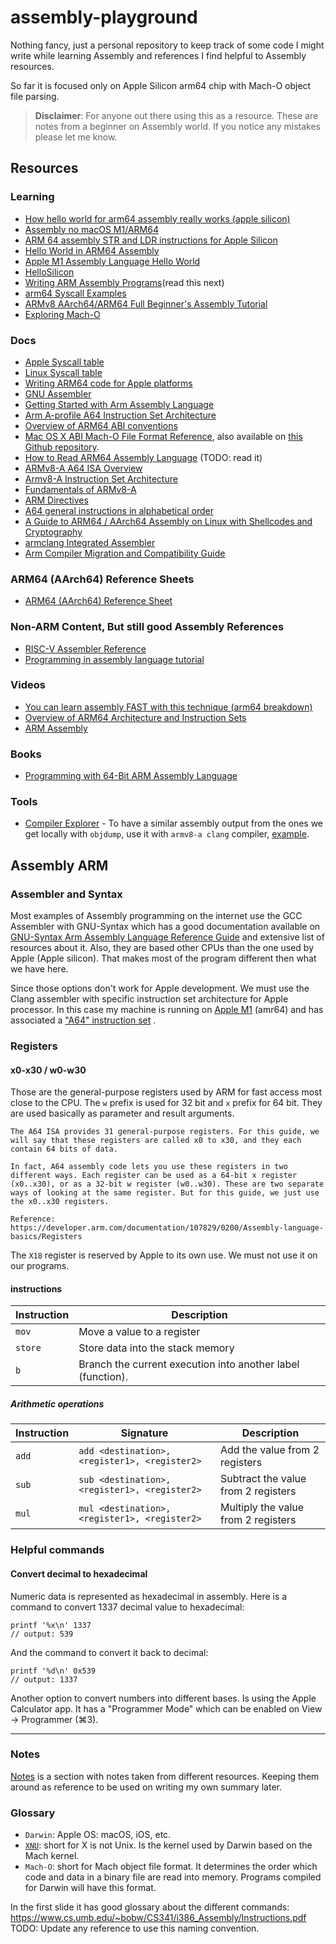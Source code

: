 # assembly-playground

Nothing fancy, just a personal repository to keep track of some code
I might write while learning Assembly and references I find helpful to Assembly resources.

So far it is focused only on Apple Silicon arm64 chip with Mach-O object file parsing.

> **Disclaimer**: For anyone out there using this as a resource. These are notes from a beginner on Assembly world. If you notice any mistakes please let me know.

## Resources

### Learning

- [How hello world for arm64 assembly really works (apple silicon)](https://www.youtube.com/watch?v=d0OXp0zqIo0)
- [Assembly no macOS M1/ARM64](https://www.youtube.com/watch?v=clyO5z_klrk)
- [ARM 64 assembly STR and LDR instructions for Apple Silicon](https://medium.com/@devslaf/arm64-assembly-str-and-ldr-instructions-for-apple-silicon-3961f621a43a)
- [Hello World in ARM64 Assembly](https://peterdn.com/post/2020/08/22/hello-world-in-arm64-assembly/)
- [Apple M1 Assembly Language Hello World](https://smist08.wordpress.com/2021/01/08/apple-m1-assembly-language-hello-world/)
- [HelloSilicon](https://github.com/below/HelloSilicon)
- [Writing ARM Assembly Programs](https://www.linuxbnb.net/home/writing-arm-assembly-programs/)(read
  this next)
- [arm64 Syscall Examples](https://github.com/l0psec/arm64_macOS_Syscalls)
- [ARMv8 AArch64/ARM64 Full Beginner's Assembly Tutorial](https://mariokartwii.com/armv8/)
- [Exploring Mach-O](https://gpanders.com/blog/exploring-mach-o-part-1/)

### Docs

- [Apple Syscall table](https://opensource.apple.com/source/xnu/xnu-1504.3.12/bsd/kern/syscalls.master)
- [Linux Syscall table](https://blog.rchapman.org/posts/Linux_System_Call_Table_for_x86_64/)
- [Writing ARM64 code for Apple platforms](https://developer.apple.com/documentation/xcode/writing-arm64-code-for-apple-platforms)
- [GNU Assembler](https://sourceware.org/binutils/docs/as/index.html)
- [Getting Started with Arm Assembly Language](https://developer.arm.com/documentation/107829/0200/)
- [Arm A-profile A64 Instruction Set Architecture](https://developer.arm.com/documentation/ddi0602/2022-09/Base-Instructions)
- [Overview of ARM64 ABI conventions](https://learn.microsoft.com/en-us/cpp/build/arm64-windows-abi-conventions?view=msvc-170)
- [Mac OS X ABI Mach-O File Format Reference](https://web.archive.org/web/20090901205800/http://developer.apple.com/mac/library/documentation/DeveloperTools/Conceptual/MachORuntime/Reference/reference.html), also available on [this Github repository](https://github.com/aidansteele/osx-abi-macho-file-format-referencea).
- [How to Read ARM64 Assembly Language](https://wolchok.org/posts/how-to-read-arm64-assembly-language/) (TODO: read it)
- [ARMv8-A A64 ISA Overview](https://armkeil.blob.core.windows.net/developer/Files/pdf/graphics-and-multimedia/ARMv8_InstructionSetOverview.pdf)
- [Armv8-A Instruction Set Architecture](https://developer.arm.com/-/media/Arm%20Developer%20Community/PDF/Learn%20the%20Architecture/Armv8-A%20Instruction%20Set%20Architecture.pdf?revision=ebf53406-04fd-4c67-a485-1b329febfb3e)
- [Fundamentals of ARMv8-A](http://classweb.ece.umd.edu/enee447.S2021/ARMv8-Documentation/fundamentals_of_armv8_a_100878_0100_en.pdf)
- [ARM Directives](https://developer.arm.com/documentation/dui0802/b/Directives-Reference/Alphabetical-list-of-directives?lang=en)
- [A64 general instructions in alphabetical order](https://developer.arm.com/documentation/dui0802/b/A64-General-Instructions/A64-general-instructions-in-alphabetical-order)
- [A Guide to ARM64 / AArch64 Assembly on Linux with Shellcodes and Cryptography](https://modexp.wordpress.com/2018/10/30/arm64-assembly/)
- [armclang Integrated Assembler](https://developer.arm.com/documentation/100067/0611/armclang-Integrated-Assembler?lang=en)
- [Arm Compiler Migration and Compatibility Guide](https://developer.arm.com/documentation/100068/0612/)

### ARM64 (AArch64) Reference Sheets

- [ARM64 (AArch64) Reference Sheet](https://www.cs.swarthmore.edu/~kwebb/cs31/resources/ARM64_Cheat_Sheet.pdf)

### Non-ARM Content, But still good Assembly References

- [RISC-V Assembler Reference](https://michaeljclark.github.io/asm.html)
- [Programming in assembly language tutorial](https://github.com/mschwartz/assembly-tutorial?tab=readme-ov-file#macos-version)

### Videos

- [You can learn assembly FAST with this technique (arm64 breakdown)](https://www.youtube.com/watch?v=vhyettT7sdA)
- [Overview of ARM64 Architecture and Instruction Sets](https://www.youtube.com/watch?v=95SceqrO_TU)
- [ARM Assembly](https://www.youtube.com/playlist?list=PLn_It163He32Ujm-l_czgEBhbJjOUgFhg)

### Books

- [Programming with 64-Bit ARM Assembly Language]()

### Tools

- [Compiler Explorer](https://godbolt.org/) - To have a similar assembly output from the ones we get locally with `objdump`, use it with `armv8-a clang` compiler, [example](https://godbolt.org/z/9TTEY5hf7).

## Assembly ARM

### Assembler and Syntax

Most examples of Assembly programming on the internet use the GCC Assembler with GNU-Syntax which has a good
documentation available on [GNU-Syntax Arm Assembly Language Reference Guide](https://software-dl.ti.com/codegen/docs/tiarmclang/compiler_tools_user_guide/gnu_syntax_arm_asm_language/index.html) and extensive list of resources about it. Also, they are based other CPUs than the one used by Apple (Apple silicon). That makes most of the program different then what we have here.

Since those options don't work for Apple development. We must use the Clang assembler with specific instruction set architecture for Apple processor. In this case my machine is running on [Apple M1](https://en.wikipedia.org/wiki/Apple_M1) (amr64) and has associated a ["A64" instruction set](https://developer.arm.com/documentation/ddi0602/2022-09/Base-Instructions) .

### Registers

#### x0-x30 / w0-w30

Those are the general-purpose registers used by ARM for fast access most close to the CPU. The `w` prefix is used for 32 bit and `x` prefix for 64 bit.
They are used basically as parameter and result arguments.

    The A64 ISA provides 31 general-purpose registers. For this guide, we will say that these registers are called x0 to x30, and they each contain 64 bits of data.

    In fact, A64 assembly code lets you use these registers in two different ways. Each register can be used as a 64-bit x register (x0..x30), or as a 32-bit w register (w0..w30). These are two separate ways of looking at the same register. But for this guide, we just use the x0..x30 registers.

    Reference: https://developer.arm.com/documentation/107829/0200/Assembly-language-basics/Registers

The `X18` register is reserved by Apple to its own use. We must not use it on our programs.

#### instructions

| Instruction | Description                                                 |
| ----------- | ----------------------------------------------------------- |
| `mov`       | Move a value to a register                                  |
| `store`     | Store data into the stack memory                            |
| `b`         | Branch the current execution into another label (function). |

##### Arithmetic operations

| Instruction | Signature                                     | Description                         |
| ----------- | --------------------------------------------- | ----------------------------------- |
| `add`       | `add <destination>, <register1>, <register2>` | Add the value from 2 registers      |
| `sub`       | `sub <destination>, <register1>, <register2>` | Subtract the value from 2 registers |
| `mul`       | `mul <destination>, <register1>, <register2>` | Multiply the value from 2 registers |

### Helpful commands

#### Convert decimal to hexadecimal

Numeric data is represented as hexadecimal in assembly. Here is a command to convert 1337 decimal value to hexadecimal:

    printf '%x\n' 1337
    // output: 539

And the command to convert it back to decimal:

    printf '%d\n' 0x539
    // output: 1337

Another option to convert numbers into different bases. Is using the Apple Calculator app. It has a
"Programmer Mode" which can be enabled on View → Programmer (⌘3).

---

### Notes

[Notes](NOTES.md) is a section with notes taken from different resources. Keeping them around as reference to be
used on writing my own summary later.

### Glossary

- `Darwin`: Apple OS: macOS, iOS, etc.
- [`XNU`](https://github.com/apple-oss-distributions/xnu): short for X is not Unix. Is the kernel used by Darwin based on the Mach kernel.
- `Mach-O`: short for Mach object file format. It determines the order which code and data in a binary
  file are read into memory. Programs compiled for Darwin will have this format.

In the first slide it has good glossary about the different commands:
https://www.cs.umb.edu/~bobw/CS341/i386_Assembly/Instructions.pdf
TODO: Update any reference to use this naming convention.
